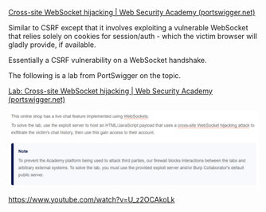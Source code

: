 [Cross-site WebSocket hijacking | Web Security Academy (portswigger.net)](https://portswigger.net/web-security/websockets/cross-site-websocket-hijacking)

Similar to CSRF except that it involves exploiting a vulnerable WebSocket that relies solely on cookies for session/auth - which the victim browser will gladly provide, if available.

Essentially a CSRF vulnerability on a WebSocket handshake.

The following is a lab from PortSwigger on the topic.

[Lab: Cross-site WebSocket hijacking | Web Security Academy (portswigger.net)](https://portswigger.net/web-security/websockets/cross-site-websocket-hijacking/lab)

![](../../../_attachments/screenshot_20240401172309.png)

https://www.youtube.com/watch?v=U_z2OCAkoLk

